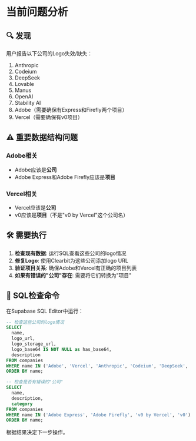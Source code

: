# 当前问题分析

## 🔍 发现

用户报告以下公司的Logo失效/缺失：
1. Anthropic
2. Codeium  
3. DeepSeek
4. Lovable
5. Manus
6. OpenAI
7. Stability AI
8. Adobe（需要确保有Express和Firefly两个项目）
9. Vercel（需要确保有v0项目）

## ⚠️ 重要数据结构问题

### Adobe相关
- Adobe应该是**公司**
- Adobe Express和Adobe Firefly应该是**项目**

### Vercel相关  
- Vercel应该是**公司**
- v0应该是**项目**（不是"v0 by Vercel"这个公司名）

## 🛠️ 需要执行

1. **检查现有数据**: 运行SQL查看这些公司的logo情况
2. **修复Logo**: 使用Clearbit为这些公司添加logo URL
3. **验证项目关系**: 确保Adobe和Vercel有正确的项目列表
4. **如果有错误的"公司"存在**: 需要将它们转换为"项目"

## 📝 SQL检查命令

在Supabase SQL Editor中运行：

```sql
-- 检查这些公司的logo情况
SELECT 
  name, 
  logo_url, 
  logo_storage_url,
  logo_base64 IS NOT NULL as has_base64,
  description
FROM companies 
WHERE name IN ('Adobe', 'Vercel', 'Anthropic', 'Codeium', 'DeepSeek', 'Lovable', 'Manus', 'OpenAI', 'Stability AI')
ORDER BY name;

-- 检查是否有错误的"公司"
SELECT 
  name,
  description,
  category
FROM companies 
WHERE name IN ('Adobe Express', 'Adobe Firefly', 'v0 by Vercel', 'v0')
ORDER BY name;
```

根据结果决定下一步操作。
